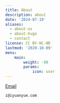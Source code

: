 ```yaml
---
title: About
description: about
date: '2024-07-19'
aliases:
  - about-us
  - about-hugo
  - contact
license: CC BY-NC-ND
lastmod: '2020-10-09'
menu:
    main: 
        weight: -90
        params:
            icon: user
---
```



[Email](mailto:i@iyuanyue.com)
```
i@iyuanyue.com
```
